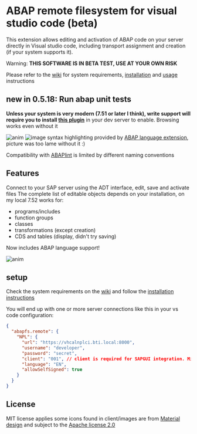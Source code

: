 # ABAP remote filesystem for visual studio code (beta)

This extension allows editing and activation of ABAP code on your server directly in Visual studio code, including transport assignment and creation (if your system supports it).

Warning: **THIS SOFTWARE IS IN BETA TEST, USE AT YOUR OWN RISK**

Please refer to the [wiki](https://github.com/marcellourbani/vscode_abap_remote_fs/wiki) for system requirements, [installation](https://github.com/marcellourbani/vscode_abap_remote_fs/wiki/installation) and [usage](https://github.com/marcellourbani/vscode_abap_remote_fs/wiki/usage) instructions

## new in 0.5.18: Run abap unit tests

**Unless your system is very modern (7.51 or later I think), write support will require you to install [this plugin](https://github.com/marcellourbani/abapfs_extensions)** in your dev server to enable. Browsing works even without it

![anim](https://user-images.githubusercontent.com/2453277/47482169-ae0cc300-d82d-11e8-8d19-f55dd877c166.gif)
![image](https://user-images.githubusercontent.com/2453277/47466602-dd99dc00-d7e9-11e8-97ed-28e23dfd8f90.png)
syntax highlighting provided by [ABAP language extension](https://marketplace.visualstudio.com/items?itemName=larshp.vscode-abap), picture was too lame without it :)

Compatibility with [ABAPlint](https://marketplace.visualstudio.com/items?itemName=larshp.vscode-abaplint) is limited by different naming conventions

## Features

Connect to your SAP server using the ADT interface, edit, save and activate files
The complete list of editable objects depends on your installation, on my local 7.52 works for:

- programs/includes
- function groups
- classes
- transformations (except creation)
- CDS and tables (display, didn't try saving)

Now includes ABAP language support!

![anim](https://user-images.githubusercontent.com/2453277/48232926-30a78d80-e3ab-11e8-8a12-00844431f9af.gif)

## setup

Check the system requirements on the [wiki](https://github.com/marcellourbani/vscode_abap_remote_fs/wiki) and follow the [installation instructions](https://github.com/marcellourbani/vscode_abap_remote_fs/wiki/installation)

You will end up with one or more server connections like this in your vs code configuration:

```json
{
  "abapfs.remote": {
    "NPL": {
      "url": "https://vhcalnplci.bti.local:8000",
      "username": "developer",
      "password": "secret",
      "client": "001", // client is required for SAPGUI integration. Might need more
      "language": "EN",
      "allowSelfSigned": true
    }
  }
}
```

## License

MIT license applies
some icons found in client/images are from [Material design](https://material.io) and subject to the [Apache license 2.0](https://www.apache.org/licenses/LICENSE-2.0.html)
